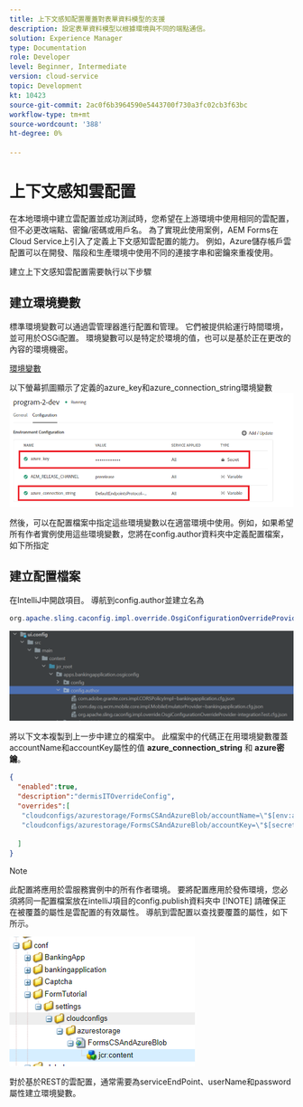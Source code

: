 ```yaml
---
title: 上下文感知配置覆蓋對表單資料模型的支援
description: 設定表單資料模型以根據環境與不同的端點通信。
solution: Experience Manager
type: Documentation
role: Developer
level: Beginner, Intermediate
version: cloud-service
topic: Development
kt: 10423
source-git-commit: 2ac0f6b3964590e5443700f730a3fc02cb3f63bc
workflow-type: tm+mt
source-wordcount: '388'
ht-degree: 0%

---
```


# 上下文感知雲配置

在本地環境中建立雲配置並成功測試時，您希望在上游環境中使用相同的雲配置，但不必更改端點、密鑰/密碼或用戶名。 為了實現此使用案例，AEM Forms在Cloud Service上引入了定義上下文感知雲配置的能力。
例如，Azure儲存帳戶雲配置可以在開發、階段和生產環境中使用不同的連接字串和密鑰來重複使用。

建立上下文感知雲配置需要執行以下步驟

## 建立環境變數

標準環境變數可以通過雲管理器進行配置和管理。 它們被提供給運行時間環境，並可用於OSGi配置。 環境變數可以是特定於環境的值，也可以是基於正在更改的內容的環境機密。

[環境變數](https://experienceleague.adobe.com/docs/experience-manager-cloud-service/content/implementing/using-cloud-manager/environment-variables.html?lang=en)

以下螢幕抓圖顯示了定義的azure_key和azure_connection_string環境變數
![環境變數](assets/environment-variables.png)

然後，可以在配置檔案中指定這些環境變數以在適當環境中使用。例如，如果希望所有作者實例使用這些環境變數，您將在config.author資料夾中定義配置檔案，如下所指定

## 建立配置檔案

在IntelliJ中開啟項目。 導航到config.author並建立名為

```java
org.apache.sling.caconfig.impl.override.OsgiConfigurationOverrideProvider-integrationTest.cfg.json
```

![config.author](assets/config-author.png)

將以下文本複製到上一步中建立的檔案中。 此檔案中的代碼正在用環境變數覆蓋accountName和accountKey屬性的值 **azure_connection_string** 和 **azure密鑰**。

```json
{
  "enabled":true,
  "description":"dermisITOverrideConfig",
  "overrides":[
   "cloudconfigs/azurestorage/FormsCSAndAzureBlob/accountName=\"$[env:azure_connection_string]\"",
   "cloudconfigs/azurestorage/FormsCSAndAzureBlob/accountKey=\"$[secret:azure_key]\""

  ]
}
```

>[!NOTE]
>
>此配置將應用於雲服務實例中的所有作者環境。 要將配置應用於發佈環境，您必須將同一配置檔案放在intelliJ項目的config.publish資料夾中
>[!NOTE]
> 請確保正在被覆蓋的屬性是雲配置的有效屬性。 導航到雲配置以查找要覆蓋的屬性，如下所示。

![雲配置屬性](assets/cloud-config-properties.png)

對於基於REST的雲配置，通常需要為serviceEndPoint、userName和password屬性建立環境變數。